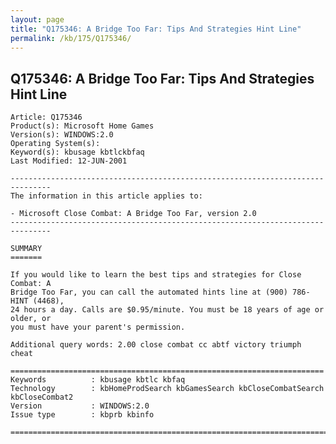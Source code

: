 ```yaml
---
layout: page
title: "Q175346: A Bridge Too Far: Tips And Strategies Hint Line"
permalink: /kb/175/Q175346/
---
```


## Q175346: A Bridge Too Far: Tips And Strategies Hint Line

	Article: Q175346
	Product(s): Microsoft Home Games
	Version(s): WINDOWS:2.0
	Operating System(s): 
	Keyword(s): kbusage kbtlckbfaq
	Last Modified: 12-JUN-2001
	
	-------------------------------------------------------------------------------
	The information in this article applies to:
	
	- Microsoft Close Combat: A Bridge Too Far, version 2.0 
	-------------------------------------------------------------------------------
	
	SUMMARY
	=======
	
	If you would like to learn the best tips and strategies for Close Combat: A
	Bridge Too Far, you can call the automated hints line at (900) 786-HINT (4468),
	24 hours a day. Calls are $0.95/minute. You must be 18 years of age or older, or
	you must have your parent's permission.
	
	Additional query words: 2.00 close combat cc abtf victory triumph cheat
	
	======================================================================
	Keywords          : kbusage kbtlc kbfaq
	Technology        : kbHomeProdSearch kbGamesSearch kbCloseCombatSearch kbCloseCombat2
	Version           : WINDOWS:2.0
	Issue type        : kbprb kbinfo
	
	=============================================================================
	
